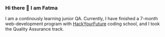 ### Hi there 👋 I am Fatma

I am a continously learning junior QA. Currently, I have finished a 7-month web-development program with [HackYourFuture](https://www.hackyourfuture.net/) coding school, and I took the Quality Assurance track. 



<!--
**FatmaHameed/FatmaHameed** is a ✨ _special_ ✨ repository because its `README.md` (this file) appears on your GitHub profile.

Here are some ideas to get you started:

- 🔭 I’m currently working on ...
- 🌱 I’m currently learning ...
- 👯 I’m looking to collaborate on ...
- 🤔 I’m looking for help with ...
- 💬 Ask me about ...
- 📫 How to reach me: ...
- 😄 Pronouns: ...
- ⚡ Fun fact: ...
-->
